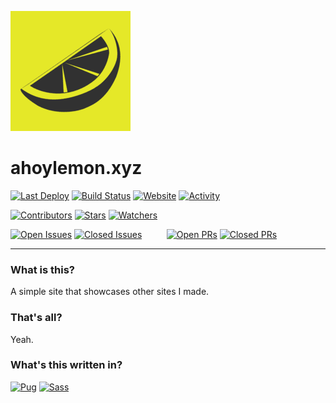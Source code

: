 ![ahoylemon.xyz](/android-chrome-192x192.png)
# ahoylemon.xyz

<!-- Badges -->
[![Last Deploy](https://img.shields.io/github/last-commit/AhoyLemon/xyz?label=Last%20Deploy&style=for-the-badge)](https://github.com/AhoyLemon/xyz/actions)
[![Build Status](https://img.shields.io/github/actions/workflow/status/AhoyLemon/xyz/static.yml?branch=main&style=for-the-badge)](https://github.com/AhoyLemon/xyz/actions)
[![Website](https://img.shields.io/website?down_color=red&down_message=offline&up_color=green&up_message=online&url=https%3A%2F%2Fahoylemon.xyz&style=for-the-badge)](https://ahoylemon.xyz)
[![Activity](https://img.shields.io/github/commit-activity/m/AhoyLemon/xyz?style=for-the-badge)](https://github.com/AhoyLemon/xyz/commits)

<!-- Extended Badges -->
[![Contributors](https://img.shields.io/github/contributors/AhoyLemon/xyz?style=for-the-badge)](https://github.com/AhoyLemon/xyz/graphs/contributors)
[![Stars](https://img.shields.io/github/stars/AhoyLemon/xyz?style=for-the-badge)](https://github.com/AhoyLemon/xyz/stargazers)
[![Watchers](https://img.shields.io/github/watchers/AhoyLemon/xyz?style=for-the-badge)](https://github.com/AhoyLemon/xyz/watchers)

[![Open Issues](https://img.shields.io/github/issues/AhoyLemon/xyz?label=OPEN%20ISSUES&style=for-the-badge&color=orange)](https://github.com/AhoyLemon/xyz/issues) 
[![Closed Issues](https://img.shields.io/github/issues-closed/AhoyLemon/xyz?label=&style=for-the-badge&color=555)](https://github.com/AhoyLemon/xyz/issues?q=is%3Aissue+is%3Aclosed)
&nbsp;&nbsp;&nbsp;&nbsp;&nbsp;&nbsp;&nbsp;&nbsp;
[![Open PRs](https://img.shields.io/github/issues-pr/AhoyLemon/xyz?label=OPEN%20PRS&style=for-the-badge&color=orange)](https://github.com/AhoyLemon/xyz/pulls)
[![Closed PRs](https://img.shields.io/github/issues-pr-closed/AhoyLemon/xyz?label=&style=for-the-badge&color=555)](https://github.com/AhoyLemon/xyz/pulls?q=is%3Apr+is%3Aclosed)

---

### What is this?
A simple site that showcases other sites I made.

### That's all?
Yeah.

### What's this written in?
[![Pug](https://img.shields.io/badge/-Pug-313131?style=flat&logo=pug&logoColor=fff&labelColor=a86454)](https://pugjs.org/)
[![Sass](https://img.shields.io/badge/-Sass-313131?style=flat&logo=sass&logoColor=fff&labelColor=cc6699)](https://sass-lang.com/)